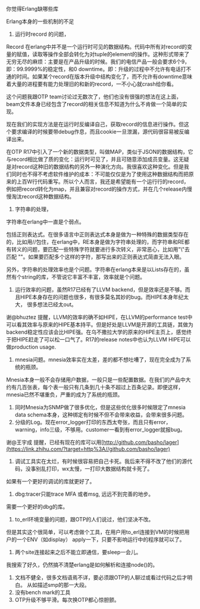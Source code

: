 你觉得Erlang缺哪些库

Erlang本身的一些机制的不足

1. 运行时record 的问题，

Record 在erlang中并不是一个运行时可见的数据结构。代码中所有对record的变量的赋值，读取等操作全部会转化为对tuple的element的操作。这种形式带来了无穷无尽的麻烦：主要是在产品升级的时候。我们的电信产品一般会要求6个9，即：99.9999%的稳定性，和0 downtime。即：升级的过程中不允许有电话打不通的时间。如果某个record在版本升级中结构变化了，而不允许有downtime意味着大量的进程要有能力处理旧的和新的record，一不小心就crash给你看。

这个问题我跟OTP team讨论过无数次了，他们也没有很强的想法在这上面，beam文件本身已经包含了record的相关信息不知道为什么不肯做一个简单的实现。

现在我们的实现方法是在运行时反编译自己，获取record的信息进行操作。但这个要求编译的时候要带debug作息，而且cookie一旦泄漏，源代码很容易被反编译出来。

在OTP R17中引入了一个新的数据类型，叫做MAP，类似于JSON的数据结构，它与record相比做了质的变化：运行时可见了，并且可随意添加成员变量。这无疑是对record这种旧的数据结构的另外一种演化方向。我很喜欢这种变化。但是我们同时也不得不考虑软件维护的成本：不可能仅仅是为了使用这种数据结构而把原来的上百W行代码重写。所以个人而言，我还是希望能有一个运行行的record，例如把record转化为map，并且兼容对record的操作方式，并在几个release内慢慢淘汰record这种数据结构。

1. 字符串的处理，

字符串在erlang中一直是个弱点。

包括正则表达式。在很多语言中正则表达式本身是做为一种特殊的数据类型存在的，比如用//包住，在erlang中，RE本身是做为字符串处理的，而字符串和RE都有转义的问题，要匹配一些特殊字符就要进行多次转义，非常恶心，比如用"\\\"去匹配 "\"。如果要匹配多个这样的字符，那写出来的正则表达式简直无法入眼。

另外，字符串的处理效率也是个问题。字符串在erlang本来是以Lists存在的，虽然有个string的库，不管说它丰富不丰富，效率就是个问题。



1. 运行效率的问题，虽然R17已经有了LLVM backend，但是效率还是不够。而且HIPE本身存在的问题也很多，有很多莫名其妙的bug。而HIPE本身年纪太大， 很多想法已经太out。

谢@bhuztez 提醒，LLVM的效率的确不如HIPE，在LLVM的performance test中可以看其效率与原来的HIPE基本持平。但是好处是LLVM是开源的工具链，其做为backend稳定性应该会比HIPE强。在乌不撒拉大学的原来的HIPE主页上，感觉终于把HIPE赶走了可以松一口气了。R17的release notes中也认为LLVM HIPE可以做production usage.



1. mnesia问题。mnesia效率实在太差，差的都不想吐嘈了，现在完全成为了系统的瓶颈。

Mnesia本身一般不会存储用户数据，一般只是一些配置数据。在我们的产品中大约有几百张表，每个表一般只有几条到几十条不超过上百条记录。即便这样，mnesia已然不堪重负，严重的成为了系统的瓶颈。

1. 同时Mnesia为SNMP做了很多优化，但是这些优化很多时候限定了mnesia data schema本身，这种绑定有时候不但不会带来收益，会带来很多问题。
2. 分级的Log。现在error_logger打印的东西太夸张，而且只有error，warning，info三级，不够用。customer一看到有error_logger就报bug。

谢@王宇成 提醒，已经有现在的库可以用[http://github.com/basho/lager](https://link.zhihu.com/?target=http%3A//github.com/basho/lager)

1. 调试工具实在太烂，有时候很容易把自己卡死。我后来不得不改了他们的源代码，没事别乱打印，wx太慢，一打印大数据结构就卡死了。

如果有一个更好的调试的库就更好了。

1. dbg:tracer只能trace MFA 或者msg, 远远不到完善的地步。

需要一个更好的dbg的库。

1. to_erl环境变量的问题，跟OTP的人们说过，他们坚决不改。

但是其实这个很简单，可以考虑做个工具，在用户用to_erl连接到VM的时候把用户的一个ENV（如display） apply一下，只要不影响运行中的程序就可以了。

1. 两个site连接起来之后不能立即通信，要sleep一会儿。

我搜索了好久，仍然搞不清楚erlang是如何解析和连接node()的。

1. 文档不健全，很多文档语焉不详，要必须跟OTP的人聊过或看过代码之后才明白。 从如描述smp的那一大段。
2. 没有bench mark的工具
3. OTP升级不够平滑。每次换OTP都心惊胆颤。